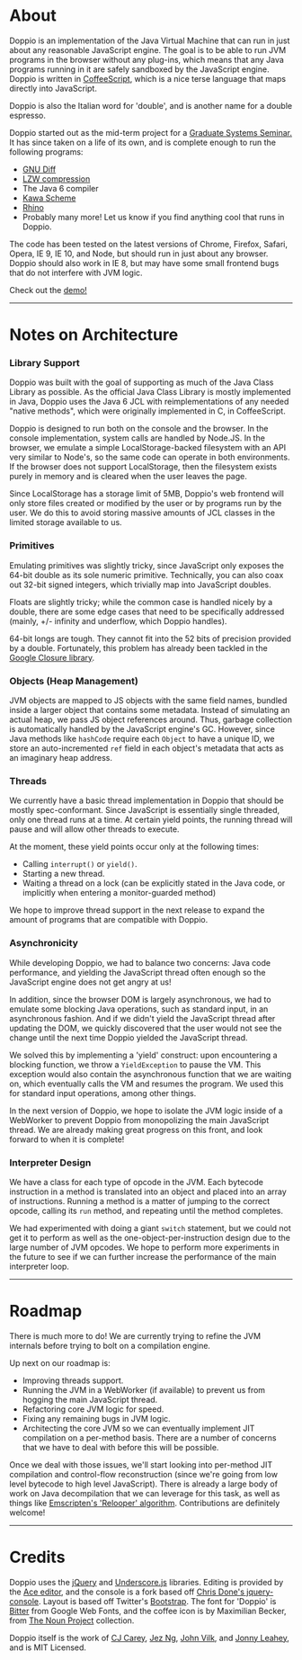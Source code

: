 # About

Doppio is an implementation of the Java Virtual Machine that can run in just
about any reasonable JavaScript engine. The goal is to be able to run JVM
programs in the browser without any plug-ins, which means that any Java programs
running in it are safely sandboxed by the JavaScript engine. Doppio is written
in [CoffeeScript][coffeescript], which is a nice terse language that maps
directly into JavaScript.

Doppio is also the Italian word for 'double', and is another name for a double
espresso.

Doppio started out as the mid-term project for a [Graduate Systems
Seminar.][sys-sem] It has since taken on a life of its own, and is complete
enough to run the following programs:

* [GNU Diff][diff]
* [LZW compression][lzw]
* The Java 6 compiler
* [Kawa Scheme][kawa-scheme]
* [Rhino][rhino]
* Probably many more! Let us know if you find anything cool that runs in Doppio.

The code has been tested on the latest versions of Chrome, Firefox, Safari,
Opera, IE 9, IE 10, and Node, but should run in just about any browser.
Doppio should also work in IE 8, but may have some small frontend bugs that do
not interfere with JVM logic.

Check out the [demo!](http://int3.github.com/doppio)

-------------

# Notes on Architecture

### Library Support

Doppio was built with the goal of supporting as much of the Java Class Library
as possible. As the official Java Class Library is mostly implemented in Java,
Doppio uses the Java 6 JCL with reimplementations of any needed "native
methods", which were originally implemented in C, in CoffeeScript.

Doppio is designed to run both on the console and the browser. In the console
implementation, system calls are handled by Node.JS. In the browser, we emulate
a simple LocalStorage-backed filesystem with an API very similar to Node's, so
the same code can operate in both environments. If the browser does not support
LocalStorage, then the filesystem exists purely in memory and is cleared when
the user leaves the page.

Since LocalStorage has a storage limit of 5MB, Doppio's web frontend will only
store files created or modified by the user or by programs run by the user.
We do this to avoid storing massive amounts of JCL classes in the limited
storage available to us.

### Primitives

Emulating primitives was slightly tricky, since JavaScript only exposes the
64-bit double as its sole numeric primitive. Technically, you can also coax out
32-bit signed integers, which trivially map into JavaScript doubles.

Floats are slightly tricky; while the common case is handled nicely by a double,
there are some edge cases that need to be specifically addressed (mainly,
+/- infinity and underflow, which Doppio handles).

64-bit longs are tough. They cannot fit into the 52 bits of precision provided
by a double. Fortunately, this problem has already been tackled in the
[Google Closure library][long].

### Objects (Heap Management)

JVM objects are mapped to JS objects with the same field names, bundled inside a
larger object that contains some metadata. Instead of simulating an actual heap,
we pass JS object references around. Thus, garbage collection is automatically
handled by the JavaScript engine's GC. However, since Java methods like
`hashCode` require each `Object` to have a unique ID, we store an
auto-incremented `ref` field in each object's metadata that acts as an imaginary
heap address.

### Threads

We currently have a basic thread implementation in Doppio that should be mostly
spec-conformant. Since JavaScript is essentially single threaded, only one
thread runs at a time. At certain yield points, the running thread will pause
and will allow other threads to execute.

At the moment, these yield points occur only at the following times:

* Calling `interrupt()` or `yield()`.
* Starting a new thread.
* Waiting a thread on a lock (can be explicitly stated in the Java code, or
implicitly when entering a monitor-guarded method)

We hope to improve thread support in the next release to expand the amount of
programs that are compatible with Doppio.

### Asynchronicity

While developing Doppio, we had to balance two concerns: Java code performance,
and yielding the JavaScript thread often enough so the JavaScript engine does
not get angry at us!

In addition, since the browser DOM is largely asynchronous, we had to emulate
some blocking Java operations, such as standard input, in an asynchronous
fashion. And if we didn't yield the JavaScript thread after updating the DOM,
we quickly discovered that the user would not see the change until the next
time Doppio yielded the JavaScript thread.

We solved this by implementing a 'yield' construct: upon encountering a
blocking function, we throw a `YieldException` to pause the VM. This exception
would also contain the asynchronous function that we are waiting on, which
eventually calls the VM and resumes the program. We used this for standard
input operations, among other things.

In the next version of Doppio, we hope to isolate the JVM logic inside of a
WebWorker to prevent Doppio from monopolizing the main JavaScript thread. We
are already making great progress on this front, and look forward to when it is
complete!

### Interpreter Design

We have a class for each type of opcode in the JVM. Each bytecode instruction in
a method is translated into an object and placed into an array of instructions.
Running a method is a matter of jumping to the correct opcode, calling its
`run` method, and repeating until the method completes.

We had experimented with doing a giant `switch` statement, but we could not get
it to perform as well as the one-object-per-instruction design due to the large
number of JVM opcodes. We hope to perform more experiments in the future to
see if we can further increase the performance of the main interpreter loop.

-------------

# Roadmap

There is much more to do! We are currently trying to refine the JVM internals
before trying to bolt on a compilation engine.

Up next on our roadmap is:

* Improving threads support.
* Running the JVM in a WebWorker (if available) to prevent us from hogging the
main JavaScript thread.
* Refactoring core JVM logic for speed.
* Fixing any remaining bugs in JVM logic.
* Architecting the core JVM so we can eventually implement JIT compilation on
a per-method basis. There are a number of concerns that we have to deal with
before this will be possible.

Once we deal with those issues, we'll start looking into per-method JIT
compilation and control-flow reconstruction (since we're going from low level
bytecode to high level JavaScript). There is already a large body of work on
Java decompilation that we can leverage for this task, as well as things like
[Emscripten's 'Relooper' algorithm][emscripten]. Contributions are definitely
welcome!

-------------

# Credits

Doppio uses the [jQuery][jq] and [Underscore.js][under] libraries. Editing is
provided by the [Ace editor][ace], and the console is a fork based off [Chris
Done's jquery-console][jqconsole]. Layout is based off Twitter's
[Bootstrap][bootstrap].  The font for 'Doppio' is [Bitter][bitter] from Google
Web Fonts, and the coffee icon is by Maximilian Becker, from [The Noun
Project][tnp] collection.

Doppio itself is the work of [CJ Carey][cj], [Jez Ng][jez], [John Vilk][jvilk],
and [Jonny Leahey][jleahey], and is MIT Licensed.

[sys-sem]: http://plasma.cs.umass.edu/emery/grad-systems
[diff]: https://github.com/int3/doppio/blob/master/test/special/Diff.java
[lzw]: https://github.com/int3/doppio/blob/master/test/special/Lzw.java
[coffeescript]: http://coffeescript.org/
[kawa-scheme]: http://www.gnu.org/software/kawa/
[rhino]: https://developer.mozilla.org/en-US/docs/Rhino
[localstorage]: http://www.w3.org/TR/webstorage/#the-localstorage-attribute
[typed]: http://www.khronos.org/registry/typedarray/specs/latest/
[long]: http://closure-library.googlecode.com/svn/docs/class_goog_math_Long.html
[lookup]: https://github.com/int3/doppio/blob/a59ac5dd04157a24ad1ac57f380ad08a47d40b8c/src/util.coffee#L117
[emscripten]: http://dl.acm.org/citation.cfm?id=2048224
[jq]: http://jquery.com/
[under]: http://documentcloud.github.com/underscore/
[ace]: https://github.com/ajaxorg/ace
[jqconsole]: https://github.com/chrisdone/jquery-console
[bootstrap]: http://twitter.github.com/bootstrap/
[bitter]: http://www.google.com/webfonts/specimen/Bitter
[tnp]: http://thenounproject.com/
[jvilk]: https://github.com/jvilk
[cj]: https://github.com/perimosocordiae
[jez]: http://discontinuously.com/
[jleahey]: https://github.com/jleahey
